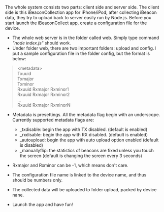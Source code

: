 The whole system consists two parts: client side and server side. The client side is this iBeaconCollection app for iPhone/iPod, after collecting iBeacon data, they try to upload back to server easily run by Node.js. Before you start launch the iBeaconCollect app, create a configuration file for the device.

* The whole web server is in the folder called web. Simply type command *"node index.js"* should work.
* Under folder web, there are two important folders: upload and config. I put a sample configuration file in the folder config, but the format is below:

> &lt;metadata&gt;<br/>
> Txuuid<br/>
> Txmajor<br/>
> Txminor<br/>
> Rxuuid Rxmajor Rxminor1<br/>
> Rxuuid Rxmajor Rxminor2<br/>
> ...<br/>
> Rxuuid Rxmajor RxminorN<br/>

* Metadata is presettings. All the metadata flag begin with an underscope. Currently supported metadata flags are:
  * _txdisable: begin the app with TX disabled. (default is enabled)<br/>
  * _rxdisable: begin the app with RX disabled. (default is enabled)<br/>
  * _autoupload: begin the app with auto upload option enabled (default is disabled)
  * _manuallyflip: the statistics of beacons are fixed unless you touch the screen (default is changing the screen every 3 seconds)

* Rxmajor and Rxminor can be -1, which means don't care.
* The configuration file name is linked to the device name, and thus should be numbers only.
* The collected data will be uploaded to folder upload, packed by device nane.
* Launch the app and have fun!
